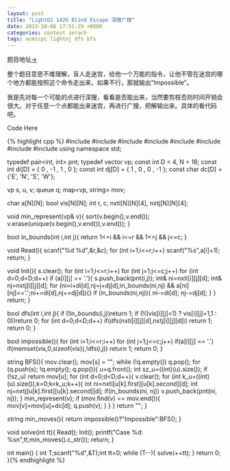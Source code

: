 ```yaml
---
layout: post
title: "LightOJ 1426 Blind Escape 深搜广搜"
date: 2013-10-06 17:51:29 +0800
categories: contest serach
tags: acmicpc lightoj dfs bfs
---
```

题目地址<a title="LightOJ 1426" href="http://lightoj.com/volume_showproblem.php?problem=1426" target="_blank">-></a>

整个题目意思不难理解，盲人走迷宫，给他一个万能的指令，让他不管在迷宫的哪个地方都能按照这个命令走出来，如果不行，那就输出“Impossible”。

我是先对每一个可能的点进行深搜，看看是否能出来，当然要剪枝否则时间开销会很大。对于任意一个点都能出来迷宫，再进行广搜，把解输出来。具体的看代码吧。

Code Here

{% highlight cpp %}
#include<iostream>
#include<string>
#include<cstdio>
#include<cstring>
#include<vector>
#include<queue>
#include<map>
#include<algorithm>
using namespace std;

typedef pair<int, int> pnt;
typedef vector<pnt> vp;
const int D = 4, N = 16;
const int  di[D] = { 0 , -1 ,  1 ,  0 };
const int  dj[D] = { 1 ,  0 ,  0 , -1 };
const char dc[D] = {'E', 'N', 'S', 'W'};

vp s, u, v;
queue<vp> q;
map<vp, string> mov;

char a[N][N];
bool vis[N][N];
int r, c, nxti[N][N][4], nxtj[N][N][4];


void min_represent(vp& v){
	sort(v.begin(),v.end());
	v.erase(unique(v.begin(),v.end()),v.end());
}

bool in_bounds(int i,int j){
    return 1<=i && i<=r && 1<=j && j<=c;
}

void Read(){
    scanf("%d %d",&r,&c);
    for (int i=1;i<=r;i++)
		scanf("%s",a[i]+1);
	return;
}

void Init(){
    s.clear();
    for (int i=1;i<=r;i++)
	for (int j=1;j<=c;j++)
		for (int d=0;d<D;d++)
			if (a[i][j] == '.'){
				s.push_back(pnt(i,j));
				int& ni=nxti[i][j][d];
				int& nj=nxtj[i][j][d];
				for (ni=i+di[d],nj=j+dj[d];in_bounds(ni,nj) && a[ni][nj]=='.';ni+=di[d],nj+=dj[d]){}
				if (in_bounds(ni,nj)){
						ni-=di[d];
						nj-=dj[d];
				}
		}
	return;
}

bool dfs(int i,int j){
    if (!in_bounds(i,j))return 1;
	if (!((vis[i][j]<1) ? vis[i][j]=1,1 : 0))return 0;
	for (int d=0;d<D;d++)
        if(dfs(nxti[i][j][d],nxtj[i][j][d]))
            return 1;
    return 0;
}

bool impossible(){
    for (int i=1;i<=r;i++)
	for (int j=1;j<=c;j++)
		if(a[i][j] == '.')
            if(memset(vis,0,sizeof(vis)),!dfs(i,j))
                return 1;
    return 0;
}

string BFS(){
    mov.clear();
    mov[s] = "";
    while (!q.empty()) q.pop();
    for (q.push(s); !q.empty(); q.pop()){
        u=q.front();
        int sz_u=((int)(u).size());
        if (!sz_u) return mov[u];
        for (int d=0;d<D;d++){
            v.clear();
            for (int k_u=((int)(u).size()),k=0;k<k_u;k++){
                int ni=nxti[u[k].first][u[k].second][d];
                int nj=nxtj[u[k].first][u[k].second][d];
                if(in_bounds(ni, nj)) v.push_back(pnt(ni, nj));
            }
            min_represent(v);
            if (mov.find(v) == mov.end()){
				 mov[v]=mov[u]+dc[d];
				 q.push(v);
            }
        }
    }
    return "";
}


string min_moves(){
    return impossible()?"Impossible":BFS();
}

void solve(int tt){
	Read();
	Init();
	printf("Case %d: %sn",tt,min_moves().c_str());
	return;
}

int main() {
    int T;scanf("%d",&T);int tt=0;
    while (T--){
		solve(++tt);
    }
    return 0;
}{% endhighlight %}
